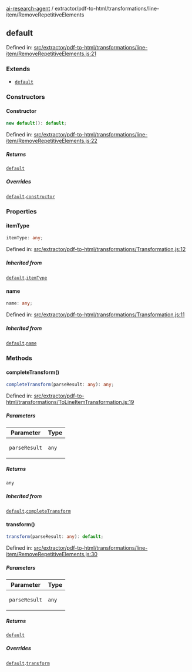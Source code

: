 [ai-research-agent](../../../../modules.md) / extractor/pdf-to-html/transformations/line-item/RemoveRepetitiveElements

## default

Defined in: [src/extractor/pdf-to-html/transformations/line-item/RemoveRepetitiveElements.js:21](https://github.com/vtempest/ai-research-agent/tree/master/packages/ai-research-agent/src/extractor/pdf-to-html/transformations/line-item/RemoveRepetitiveElements.js#L21)

### Extends

- [`default`](../ToLineItemTransformation.md#default)

### Constructors

#### Constructor

```ts
new default(): default;
```

Defined in: [src/extractor/pdf-to-html/transformations/line-item/RemoveRepetitiveElements.js:22](https://github.com/vtempest/ai-research-agent/tree/master/packages/ai-research-agent/src/extractor/pdf-to-html/transformations/line-item/RemoveRepetitiveElements.js#L22)

##### Returns

[`default`](#default)

##### Overrides

[`default`](../ToLineItemTransformation.md#default).[`constructor`](../ToLineItemTransformation.md#constructor)

### Properties

#### itemType

```ts
itemType: any;
```

Defined in: [src/extractor/pdf-to-html/transformations/Transformation.js:12](https://github.com/vtempest/ai-research-agent/tree/master/packages/ai-research-agent/src/extractor/pdf-to-html/transformations/Transformation.js#L12)

##### Inherited from

[`default`](../ToLineItemTransformation.md#default).[`itemType`](../ToLineItemTransformation.md#itemtype)

#### name

```ts
name: any;
```

Defined in: [src/extractor/pdf-to-html/transformations/Transformation.js:11](https://github.com/vtempest/ai-research-agent/tree/master/packages/ai-research-agent/src/extractor/pdf-to-html/transformations/Transformation.js#L11)

##### Inherited from

[`default`](../ToLineItemTransformation.md#default).[`name`](../ToLineItemTransformation.md#name)

### Methods

#### completeTransform()

```ts
completeTransform(parseResult: any): any;
```

Defined in: [src/extractor/pdf-to-html/transformations/ToLineItemTransformation.js:19](https://github.com/vtempest/ai-research-agent/tree/master/packages/ai-research-agent/src/extractor/pdf-to-html/transformations/ToLineItemTransformation.js#L19)

##### Parameters

<table>
<thead>
<tr>
<th>Parameter</th>
<th>Type</th>
</tr>
</thead>
<tbody>
<tr>
<td>

`parseResult`

</td>
<td>

`any`

</td>
</tr>
</tbody>
</table>

##### Returns

`any`

##### Inherited from

[`default`](../ToLineItemTransformation.md#default).[`completeTransform`](../ToLineItemTransformation.md#completetransform)

#### transform()

```ts
transform(parseResult: any): default;
```

Defined in: [src/extractor/pdf-to-html/transformations/line-item/RemoveRepetitiveElements.js:30](https://github.com/vtempest/ai-research-agent/tree/master/packages/ai-research-agent/src/extractor/pdf-to-html/transformations/line-item/RemoveRepetitiveElements.js#L30)

##### Parameters

<table>
<thead>
<tr>
<th>Parameter</th>
<th>Type</th>
</tr>
</thead>
<tbody>
<tr>
<td>

`parseResult`

</td>
<td>

`any`

</td>
</tr>
</tbody>
</table>

##### Returns

[`default`](../../models/ParseResult.md#default)

##### Overrides

[`default`](../ToLineItemTransformation.md#default).[`transform`](../ToLineItemTransformation.md#transform)

